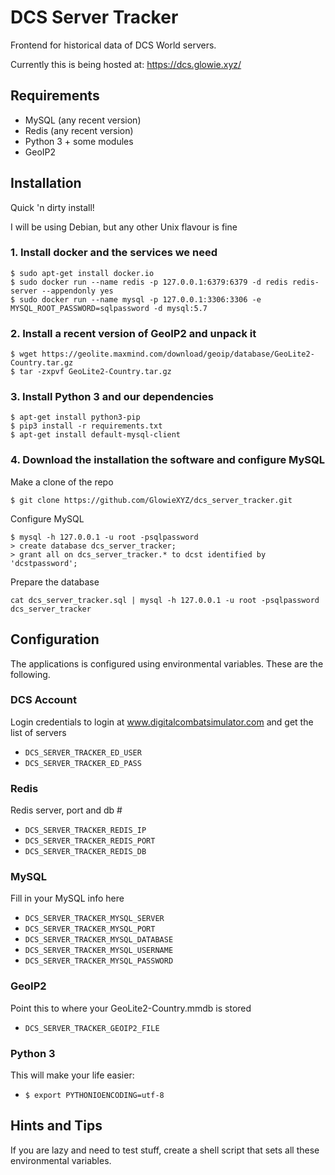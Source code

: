 # DCS Server Tracker
Frontend for historical data of DCS World servers.

Currently this is being hosted at: https://dcs.glowie.xyz/

## Requirements
* MySQL (any recent version)
* Redis (any recent version)
* Python 3 + some modules
* GeoIP2

## Installation
Quick 'n dirty install!

I will be using Debian, but any other Unix flavour is fine

### 1. Install docker and the services we need
```
$ sudo apt-get install docker.io
$ sudo docker run --name redis -p 127.0.0.1:6379:6379 -d redis redis-server --appendonly yes
$ sudo docker run --name mysql -p 127.0.0.1:3306:3306 -e MYSQL_ROOT_PASSWORD=sqlpassword -d mysql:5.7
```

### 2. Install a recent version of GeoIP2 and unpack it
```
$ wget https://geolite.maxmind.com/download/geoip/database/GeoLite2-Country.tar.gz
$ tar -zxpvf GeoLite2-Country.tar.gz
```

### 3. Install Python 3 and our dependencies
```
$ apt-get install python3-pip
$ pip3 install -r requirements.txt
$ apt-get install default-mysql-client
```

### 4. Download the installation the software and configure MySQL
Make a clone of the repo
```
$ git clone https://github.com/GlowieXYZ/dcs_server_tracker.git
```

Configure MySQL
```
$ mysql -h 127.0.0.1 -u root -psqlpassword
> create database dcs_server_tracker;
> grant all on dcs_server_tracker.* to dcst identified by 'dcstpassword';
```

Prepare the database
```
cat dcs_server_tracker.sql | mysql -h 127.0.0.1 -u root -psqlpassword dcs_server_tracker
```


## Configuration
The applications is configured using environmental variables. These are the following.

### DCS Account
Login credentials to login at www.digitalcombatsimulator.com and get the list of servers
* `DCS_SERVER_TRACKER_ED_USER`
* `DCS_SERVER_TRACKER_ED_PASS`

### Redis
Redis server, port and db #
* `DCS_SERVER_TRACKER_REDIS_IP`
* `DCS_SERVER_TRACKER_REDIS_PORT`
* `DCS_SERVER_TRACKER_REDIS_DB`

### MySQL
Fill in your MySQL info here
* `DCS_SERVER_TRACKER_MYSQL_SERVER`
* `DCS_SERVER_TRACKER_MYSQL_PORT`
* `DCS_SERVER_TRACKER_MYSQL_DATABASE`
* `DCS_SERVER_TRACKER_MYSQL_USERNAME`
* `DCS_SERVER_TRACKER_MYSQL_PASSWORD`

### GeoIP2
Point this to where your GeoLite2-Country.mmdb is stored
* `DCS_SERVER_TRACKER_GEOIP2_FILE`

### Python 3
This will make your life easier:
* `$ export PYTHONIOENCODING=utf-8`

## Hints and Tips
If you are lazy and need to test stuff, create a shell script that sets all these environmental variables.
